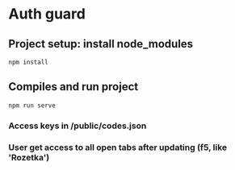 # Auth guard

## Project setup: install node_modules
```
npm install
```

## Compiles and run project
```
npm run serve
```

### Access keys in /public/codes.json
### User get access to all open tabs after updating (f5, like 'Rozetka')
